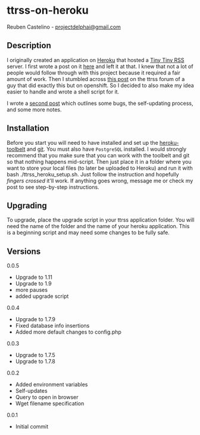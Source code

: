 ttrss-on-heroku
=================
Reuben Castelino - projectdelphai@gmail.com

Description
---------------

I originally created an application on [Heroku](http://www.heroku.com) that hosted a [Tiny Tiny RSS](http://tt-rss.org/redmine/projects/tt-rss/wiki) server. I first wrote a post on it [here](http://projectdelphai.github.com/blog/2013/03/15/replacing-google-reader-with-tt-rss-on-heroku/) and left it at that. I knew that not a lot of people would follow through with this project because it required a fair amount of work. Then I stumbled across [this post](http://tt-rss.org/forum/viewtopic.php?f=16&t=1360) on the ttrss forum of a guy that did exactly this but on openshift. So I decided to also make my idea easier to handle and wrote a shell script for it.

I wrote a [second post](http://projectdelphai.github.com/blog/2013/03/23/tt-rss-on-heroku-part-2/) which outlines some bugs, the self-updating process, and some more notes. 

Installation
---------------
Before you start you will need to have installed and set up the [heroku-toolbelt](https://toolbelt.heroku.com/) and [git](http://git-scm.com/downloads). You must also have `PostgreSQL` installed. I would strongly recommend that you make sure that you can work with the toolbelt and git so that nothing happens mid-script. Then just place it in a folder where you want to store your local files (to later be uploaded to Heroku) and run it with bash ./ttrss_heroku_setup.sh. Just follow the instruction and hopefully *fingers crossed* it'll work. If anything goes wrong, message me or check my post to see step-by-step instructions. 

Upgrading
---------------
To upgrade, place the upgrade script in your ttrss application folder. You will need the name of the folder and the name of your heroku application. This is a beginning script and may need some changes to be fully safe.

Versions
----------------
0.0.5
* Upgrade to 1.11
* Upgrade to 1.9
* more pauses
* added upgrade script

0.0.4
* Upgrade to 1.7.9
* Fixed database info insertions
* Added more default changes to config.php

0.0.3
* Upgrade to 1.7.5
* Upgrade to 1.7.8

0.0.2
* Added environment variables
* Self-updates
* Query to open in browser
* Wget filename specification

0.0.1
* Initial commit
